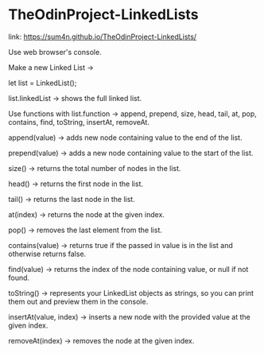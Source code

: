 # TheOdinProject-LinkedLists

link: https://sum4n.github.io/TheOdinProject-LinkedLists/

Use web browser's console.

Make a new Linked List ->

let list = LinkedList();

list.linkedList -> shows the full linked list.

Use functions with list.function ->
append, prepend, size, head, tail, at, pop, contains, find, toString, insertAt, removeAt.

append(value) -> adds new node containing value to the end of the list.

prepend(value) -> adds a new node containing value to the start of the list.

size() -> returns the total number of nodes in the list.

head() -> returns the first node in the list.

tail() -> returns the last node in the list.

at(index) -> returns the node at the given index.

pop() -> removes the last element from the list.

contains(value) -> returns true if the passed in value is in the list and otherwise returns false.

find(value) -> returns the index of the node containing value, or null if not found.

toString() -> represents your LinkedList objects as strings, so you can print them out and preview them in the console.

insertAt(value, index) -> inserts a new node with the provided value at the given index.

removeAt(index) -> removes the node at the given index.
